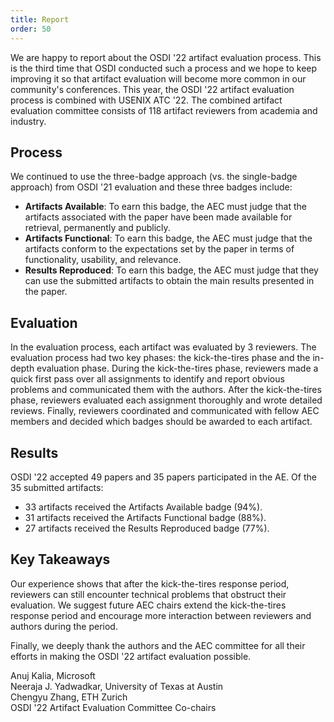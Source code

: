 ```yaml
---
title: Report
order: 50
---
```


We are happy to report about the OSDI '22 artifact evaluation process. This is the third time that OSDI conducted such a process and we hope to keep improving it so that artifact evaluation will become more common in our community's conferences. This year, the OSDI '22 artifact evaluation process is combined with USENIX ATC '22. The combined artifact evaluation committee consists of 118 artifact reviewers from academia and industry. 

## Process
We continued to use the three-badge approach (vs. the single-badge approach) from OSDI '21 evaluation and these three badges include:

- **Artifacts Available**: To earn this badge, the AEC must judge that the artifacts associated with the paper have been made available for retrieval, permanently and publicly.
- **Artifacts Functional**: To earn this badge, the AEC must judge that the artifacts conform to the expectations set by the paper in terms of functionality, usability, and relevance.
- **Results Reproduced**: To earn this badge, the AEC must judge that they can use the submitted artifacts to obtain the main results presented in the paper.

## Evaluation
In the evaluation process, each artifact was evaluated by 3 reviewers. The evaluation process had two key phases: the kick-the-tires phase and the in-depth evaluation phase. During the kick-the-tires phase, reviewers made a quick first pass over all assignments to identify and report obvious problems and communicated them with the authors. After the kick-the-tires phase, reviewers evaluated each assignment thoroughly and wrote detailed reviews. Finally, reviewers coordinated and communicated with fellow AEC members and decided which badges should be awarded to each artifact. 

## Results
OSDI '22 accepted 49 papers and 35 papers participated in the AE. Of the 35 submitted artifacts: 
- 33 artifacts received the Artifacts Available badge (94%).
- 31 artifacts received the Artifacts Functional badge (88%).
- 27 artifacts received the Results Reproduced badge (77%).

## Key Takeaways
Our experience shows that after the kick-the-tires response period, reviewers can still encounter technical problems that obstruct their evaluation. We suggest future AEC chairs extend the kick-the-tires response period and encourage more interaction between reviewers and authors during the period. 

Finally, we deeply thank the authors and the AEC committee for all their efforts in making the OSDI '22 artifact evaluation possible. 

Anuj Kalia, Microsoft <br>
Neeraja J. Yadwadkar, University of Texas at Austin <br>
Chengyu Zhang, ETH Zurich <br>
OSDI '22 Artifact Evaluation Committee Co-chairs

